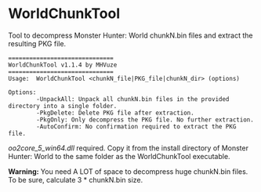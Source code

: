 # WorldChunkTool
Tool to decompress Monster Hunter: World chunkN.bin files and extract the resulting PKG file.

```
==============================
WorldChunkTool v1.1.4 by MHVuze
==============================
Usage:  WorldChunkTool <chunkN_file|PKG_file|chunkN_dir> (options)

Options:
        -UnpackAll: Unpack all chunkN.bin files in the provided directory into a single folder.
        -PkgDelete: Delete PKG file after extraction.
        -PkgOnly: Only decompress the PKG file. No further extraction.
        -AutoConfirm: No confirmation required to extract the PKG file.
```

*oo2core_5_win64.dll* required. Copy it from the install directory of Monster Hunter: World to the same folder as the WorldChunkTool executable.

**Warning:** You need A LOT of space to decompress huge chunkN.bin files. To be sure, calculate 3 * chunkN.bin size.
